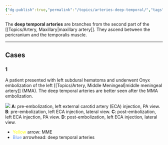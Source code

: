 ```yaml
---
{"dg-publish":true,"permalink":"/topics/arteries-deep-temporal/","tags":["anatomy","artery","vessel"],"created":"2023-07-23T13:31:41.838-07:00","updated":"2024-03-25T19:08:50.821-07:00"}
---
```



The **deep temporal arteries** are branches from the second part of the [[Topics/Artery, Maxillary\|maxillary artery]]. They ascend between the pericranium and the temporalis muscle.

---

## Cases

### 1

A patient presented with left subdural hematoma and underwent Onyx embolization of the left [[Topics/Artery, Middle Meningeal\|middle meningeal artery]] (MMA). The deep temporal arteries are better seen after the MMA embolization.

![](https://i.imgur.com/GcvEPSg.jpg)
**A**: pre-embolization, left external carotid artery (ECA) injection, PA view.
**B**: pre-embolization, left ECA injection, lateral view.
**C**: post-embolization, left ECA injection, PA view.
**D**: post-embolization, left ECA injection, lateral view.

- <span style="color:yellow">Yellow</span> arrow: MME
- <span style="color:cornflowerblue">Blue</span> arrowhead: deep temporal arteries
